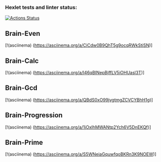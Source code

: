 ### Hexlet tests and linter status:
[![Actions Status](https://github.com/nomao22/frontend-project-44/workflows/hexlet-check/badge.svg) ](https://github.com/nomao22/frontend-project-44/actions)

## Brain-Even 
[!(asciinema) (https://asciinema.org/a/CiCdw0B9QhT5g9ocqRWkStiSN)]

## Brain-Calc 
[!(asciinema) (https://asciinema.org/a/I46qBINepBjffLV5iOHUasl3T)]

## Brain-Gcd
[!(asciinema) (https://asciinema.org/a/QBdS0xO99jvgtmgZCVCYBhH1g)]

## Brain-Progression
[!(asciinema) (https://asciinema.org/a/1jOxIhMWANtp2Ych6V5DnEKQf)]

## Brain-Prime
[!(asciinema) (https://asciinema.org/a/S5WNeiaGquwfqoBKRn3K9NOEW)]